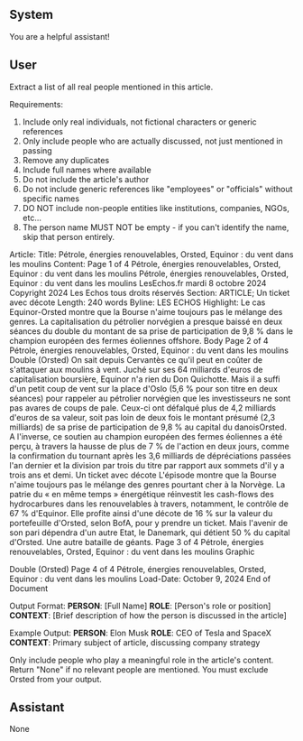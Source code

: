 ## System

You are a helpful assistant!

## User


Extract a list of all real people mentioned in this article.

Requirements:
1. Include only real individuals, not fictional characters or generic references
2. Only include people who are actually discussed, not just mentioned in passing
3. Remove any duplicates
4. Include full names where available
5. Do not include the article's author
6. Do not include generic references like "employees" or "officials" without specific names
7. DO NOT include non-people entities like institutions, companies, NGOs, etc...
8. The person name MUST NOT be empty - if you can't identify the name, skip that person entirely.

Article:
Title: Pétrole, énergies renouvelables, Orsted, Equinor : du vent dans les moulins
Content: Page 1 of 4
Pétrole, énergies renouvelables, Orsted, Equinor : du vent dans les moulins
Pétrole, énergies renouvelables, Orsted, Equinor : du vent dans les moulins
LesEchos.fr
mardi 8 octobre 2024
Copyright 2024 Les Echos tous droits réservés
Section: ARTICLE; Un ticket avec décote
Length: 240 words
Byline: LES ECHOS
Highlight: Le cas Equinor-Orsted montre que la Bourse n'aime toujours pas le mélange des genres. La 
capitalisation du pétrolier norvégien a presque baissé en deux séances du double du montant de sa prise de 
participation de 9,8 % dans le champion européen des fermes éoliennes offshore.
Body
Page 2 of 4
Pétrole, énergies renouvelables, Orsted, Equinor : du vent dans les moulins
Double (Orsted)
On sait depuis Cervantès ce qu'il peut en coûter de s'attaquer aux moulins à vent. Juché sur ses 64 milliards 
d'euros de capitalisation boursière, Equinor n'a rien du Don Quichotte. Mais il a suffi d'un petit coup de vent sur la 
place d'Oslo (5,6 % pour son titre en deux séances) pour rappeler au pétrolier norvégien que les investisseurs ne 
sont pas avares de coups de pale.
Ceux-ci ont défalqué plus de 4,2 milliards d'euros de sa valeur, soit pas loin de deux fois le montant présumé (2,3 
milliards) de sa prise de participation de 9,8 % au capital du danoisOrsted. A l'inverse, ce soutien au champion 
européen des fermes éoliennes a été perçu, à travers la hausse de plus de 7 % de l'action en deux jours, comme la 
confirmation du tournant après les 3,6 milliards de dépréciations passées l'an dernier et la division par trois du titre 
par rapport aux sommets d'il y a trois ans et demi.
Un ticket avec décote
L'épisode montre que la Bourse n'aime toujours pas le mélange des genres pourtant cher à la Norvège. La patrie 
du « en même temps » énergétique réinvestit les cash-flows des hydrocarbures dans les renouvelables à travers, 
notamment, le contrôle de 67 % d'Equinor.
Elle profite ainsi d'une décote de 16 % sur la valeur du portefeuille d'Orsted, selon BofA, pour y prendre un ticket. 
Mais l'avenir de son pari dépendra d'un autre Etat, le Danemark, qui détient 50 % du capital d'Orsted. Une autre 
bataille de géants.
Page 3 of 4
Pétrole, énergies renouvelables, Orsted, Equinor : du vent dans les moulins
Graphic
 
Double (Orsted)
Page 4 of 4
Pétrole, énergies renouvelables, Orsted, Equinor : du vent dans les moulins
Load-Date: October 9, 2024
End of Document

Output Format:
**PERSON**: [Full Name]
**ROLE**: [Person's role or position]
**CONTEXT**: [Brief description of how the person is discussed in the article]

Example Output:
**PERSON**: Elon Musk
**ROLE**: CEO of Tesla and SpaceX
**CONTEXT**: Primary subject of article, discussing company strategy

Only include people who play a meaningful role in the article's content. Return "None" if no relevant people are mentioned.
You must exclude Orsted from your output.


## Assistant

None

